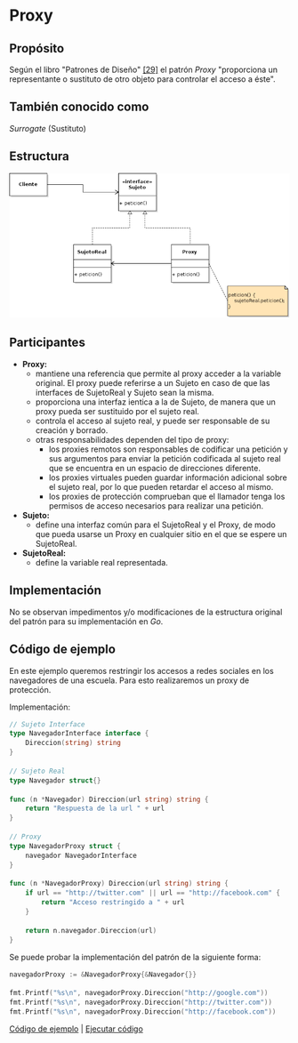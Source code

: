 # Proxy

## Propósito

Según el libro "Patrones de Diseño" [\[29\]](../../../recursos.md) el patrón _Proxy_ "proporciona un representante o sustituto de otro objeto para controlar el acceso a éste".

## También conocido como

_Surrogate_ \(Sustituto\)

## Estructura

![](../../../.gitbook/assets/proxy.png)

## Participantes

* **Proxy:**
  * mantiene una referencia que permite al proxy acceder a la variable original. El proxy puede referirse a un Sujeto en caso de que las interfaces de SujetoReal y Sujeto sean la misma.
  * proporciona una interfaz ientica a la de Sujeto, de manera que un proxy pueda ser sustituido por el sujeto real.
  * controla el acceso al sujeto real, y puede ser responsable de su creación y borrado.
  * otras responsabilidades dependen del tipo de proxy:
    * los proxies remotos son responsables de codificar una petición y sus argumentos para enviar la petición codificada al sujeto real que se encuentra en un espacio de direcciones diferente.
    * los proxies virtuales pueden guardar información adicional sobre el sujeto real, por lo que pueden retardar el acceso al mismo.
    * los proxies de protección comprueban que el llamador tenga los permisos de acceso necesarios para realizar una petición.
* **Sujeto:**
  * define una interfaz común para el SujetoReal y el Proxy, de modo que pueda usarse un Proxy en cualquier sitio en el que se espere un SujetoReal.
* **SujetoReal:**
  * define la variable real representada.

## Implementación

No se observan impedimentos y/o modificaciones de la estructura original del patrón para su implementación en _Go_.

## Código de ejemplo

En este ejemplo queremos restringir los accesos a redes sociales en los navegadores de una escuela. Para esto realizaremos un proxy de protección.

Implementación:

```go
// Sujeto Interface
type NavegadorInterface interface {
    Direccion(string) string
}

// Sujeto Real
type Navegador struct{}

func (n *Navegador) Direccion(url string) string {
    return "Respuesta de la url " + url
}

// Proxy
type NavegadorProxy struct {
    navegador NavegadorInterface
}

func (n *NavegadorProxy) Direccion(url string) string {
    if url == "http://twitter.com" || url == "http://facebook.com" {
        return "Acceso restringido a " + url
    }

    return n.navegador.Direccion(url)
}
```

Se puede probar la implementación del patrón de la siguiente forma:

```go
navegadorProxy := &NavegadorProxy{&Navegador{}}

fmt.Printf("%s\n", navegadorProxy.Direccion("http://google.com"))
fmt.Printf("%s\n", navegadorProxy.Direccion("http://twitter.com"))
fmt.Printf("%s\n", navegadorProxy.Direccion("http://facebook.com"))
```

[Código de ejemplo](https://github.com/danielspk/designpatternsingo/tree/master/patrones/estructurales/proxy) \| [Ejecutar código](https://play.golang.org/p/7JSOE4GYByc)


